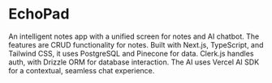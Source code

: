 # EchoPad
An intelligent notes app with a unified screen for notes and AI chatbot. The features are CRUD functionality for notes. Built with Next.js, TypeScript, and Tailwind CSS, it uses PostgreSQL and Pinecone for data. Clerk.js handles auth, with Drizzle ORM for database interaction. The AI uses Vercel AI SDK for a contextual, seamless chat experience.
